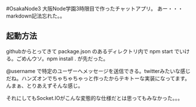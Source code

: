 #OsakaNode3
大阪Node学園3時限目で作ったチャットアプリ。
あー・・・markdown記法忘れた。。

## 起動方法
githubからとってきて package.json のあるディレクトリ内で npm start でいける。ごめんウソ。npm install . が先だった。

@username で特定のユーザーへメッセージを送信できる。twitterみたいな感じだね。ハンズオンでちゃちゃちゃっと作ったからテキトーな実装になってます。んまぁ、とりあえずそんな感じ。

それにしてもSocket.IOがこんな変態的な仕様だとは思ってもみなかった。。。
